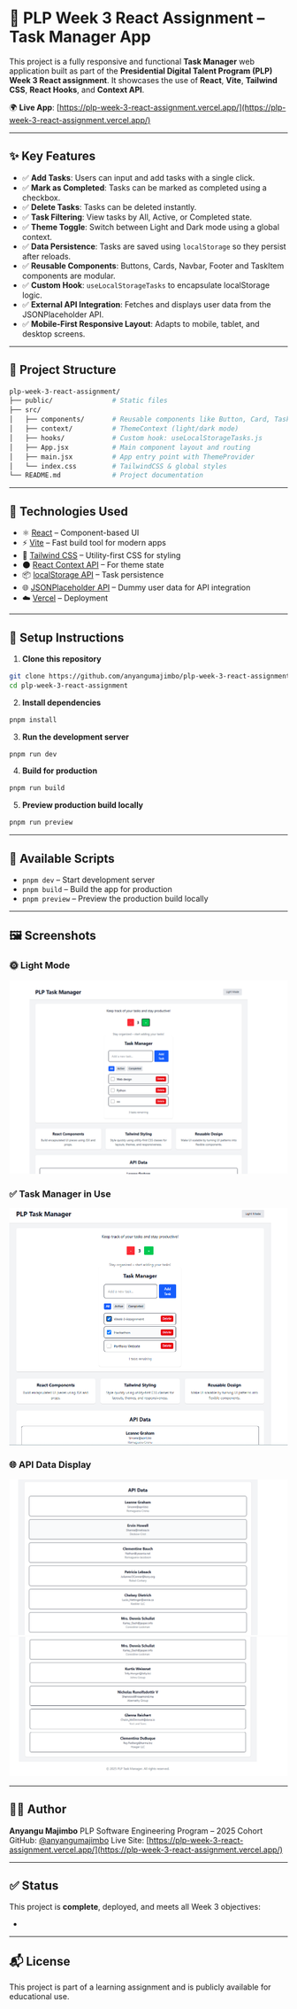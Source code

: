 # 📘 PLP Week 3 React Assignment – Task Manager App

This project is a fully responsive and functional **Task Manager** web application built as part of the **Presidential Digital Talent Program (PLP) Week 3 React assignment**. It showcases the use of **React**, **Vite**, **Tailwind CSS**, **React Hooks**, and **Context API**.

🌍 **Live App**: [https://plp-week-3-react-assignment.vercel.app/](https://plp-week-3-react-assignment.vercel.app/)

---

## ✨ Key Features

* ✅ **Add Tasks**: Users can input and add tasks with a single click.
* ✅ **Mark as Completed**: Tasks can be marked as completed using a checkbox.
* ✅ **Delete Tasks**: Tasks can be deleted instantly.
* ✅ **Task Filtering**: View tasks by All, Active, or Completed state.
* ✅ **Theme Toggle**: Switch between Light and Dark mode using a global context.
* ✅ **Data Persistence**: Tasks are saved using `localStorage` so they persist after reloads.
* ✅ **Reusable Components**: Buttons, Cards, Navbar, Footer and TaskItem components are modular.
* ✅ **Custom Hook**: `useLocalStorageTasks` to encapsulate localStorage logic.
* ✅ **External API Integration**: Fetches and displays user data from the JSONPlaceholder API.
* ✅ **Mobile-First Responsive Layout**: Adapts to mobile, tablet, and desktop screens.

---

## 📁 Project Structure

```bash
plp-week-3-react-assignment/
├── public/               # Static files
├── src/
│   ├── components/       # Reusable components like Button, Card, TaskManager, Navbar, Footer
│   ├── context/          # ThemeContext (light/dark mode)
│   ├── hooks/            # Custom hook: useLocalStorageTasks.js
│   ├── App.jsx           # Main component layout and routing
│   ├── main.jsx          # App entry point with ThemeProvider
│   └── index.css         # TailwindCSS & global styles
└── README.md             # Project documentation
```

---

## 🚀 Technologies Used

* ⚛️ [React](https://reactjs.org/) – Component-based UI
* ⚡ [Vite](https://vitejs.dev/) – Fast build tool for modern apps
* 🎨 [Tailwind CSS](https://tailwindcss.com/) – Utility-first CSS for styling
* 🌑 [React Context API](https://reactjs.org/docs/context.html) – For theme state
* 📦 [localStorage API](https://developer.mozilla.org/en-US/docs/Web/API/Window/localStorage) – Task persistence
* 🌐 [JSONPlaceholder API](https://jsonplaceholder.typicode.com/users) – Dummy user data for API integration
* ☁️ [Vercel](https://vercel.com/) – Deployment

---

## 🧪 Setup Instructions

1. **Clone this repository**

```bash
git clone https://github.com/anyangumajimbo/plp-week-3-react-assignment.git
cd plp-week-3-react-assignment
```

2. **Install dependencies**

```bash
pnpm install
```

3. **Run the development server**

```bash
pnpm run dev
```

4. **Build for production**

```bash
pnpm run build
```

5. **Preview production build locally**

```bash
pnpm run preview
```

---

## 🔧 Available Scripts

* `pnpm dev` – Start development server
* `pnpm build` – Build the app for production
* `pnpm preview` – Preview the production build locally

---
## 🖼️ Screenshots

### 🌞 Light Mode
![Light Mode](./public/screens/Light_Mode.png)

### ✅ Task Manager in Use
![Task Manager](./public/screens/TaskManager-in_use.png)

### 🌐 API Data Display
![User List 1](./public/screens/API_User_List_1.png)
![User List 2](./public/screens/API_User_List_2.png)


---

## 👨‍💻 Author

**Anyangu Majimbo**
PLP Software Engineering Program – 2025 Cohort
GitHub: [@anyangumajimbo](https://github.com/anyangumajimbo)
Live Site: [https://plp-week-3-react-assignment.vercel.app/](https://plp-week-3-react-assignment.vercel.app/)

---

## ✅ Status

This project is **complete**, deployed, and meets all Week 3 objectives:

*

---

## 📬 License

This project is part of a learning assignment and is publicly available for educational use.
